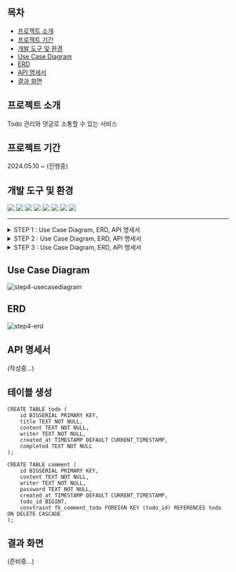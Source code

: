 ## 목차
+ [프로젝트 소개](#프로젝트-소개)
+ [프로젝트 기간](#프로젝트-기간)
+ [개발 도구 및 환경](#개발-도구-및-환경)
+ [Use Case Diagram](#use-case-diagram)
+ [ERD](#erd)
+ [API 명세서](#api-명세서)
+ [결과 화면](#결과-화면)

## 프로젝트 소개
Todo 관리와 댓글로 소통할 수 있는 서비스

## 프로젝트 기간
2024.05.10 ~ (진행중)

## 개발 도구 및 환경
<img src="https://img.shields.io/badge/kotlin-%237F52FF.svg?style=for-the-badge&logo=kotlin&logoColor=white"/> <img src="https://img.shields.io/badge/jdk17-%23ED8B00.svg?style=for-the-badge&logo=openjdk&logoColor=white"/> <img src="https://img.shields.io/badge/springboot3-6DB33F?style=for-the-badge&logo=springboot&logoColor=white"> <img src="https://camo.githubusercontent.com/3c0e585bf7fbcca3f142c9c5de6bf415189bfebf5ebe71f59d2efd6272fd8d10/68747470733a2f2f696d672e736869656c64732e696f2f62616467652f537072696e672044617461204a70612d3644423333463f7374796c653d666f722d7468652d6261646765266c6f676f3d737072696e67266c6f676f436f6c6f723d7768697465"> 
<img src="https://img.shields.io/badge/postgres-%23316192.svg?style=for-the-badge&logo=postgresql&logoColor=white"> <img src="https://img.shields.io/badge/IntelliJIDEA-000000.svg?style=for-the-badge&logo=intellij-idea&logoColor=white"/> <img src="https://img.shields.io/badge/git-%23F05033.svg?style=for-the-badge&logo=git&logoColor=white"/> <img src="https://img.shields.io/badge/-Swagger-%23Clojure?style=for-the-badge&logo=swagger&logoColor=white">

---
<details>
    <summary>STEP 1 : Use Case Diagram, ERD, API 명세서</summary><div>

## Use Case Diagram
![USECASEDIAGRAM](https://github.com/hellou8363/todolist/assets/89592727/f4cbf471-fc3f-43b6-8167-4c3cf8e27b04)

## ERD
![step1-erd](https://github.com/hellou8363/todolist/assets/89592727/2734bbae-1764-4ceb-b484-9a8044a3d352)

## API 명세서
![step1-api](https://github.com/hellou8363/todolist/assets/89592727/9f11a462-669d-4446-8e09-055474dce70f)

</div></details>
<details>
    <summary>STEP 2 : Use Case Diagram, ERD, API 명세서</summary><div>

## Use Case Diagram
![step2-usecasediagram](https://github.com/hellou8363/todolist/assets/89592727/9cbee50e-f1b3-4beb-a84f-2f8a08b63b18)

## ERD
![step2-erd](https://github.com/hellou8363/todolist/assets/89592727/5151142b-0aab-412a-86f9-575ab9735a83)

## API 명세서
![step2-api](https://github.com/hellou8363/todolist/assets/89592727/ed4c86c6-aa35-49b9-bbb5-09d3867c32b4)

</div></details>
<details>
    <summary>STEP 3 : Use Case Diagram, ERD, API 명세서</summary><div>

## Use Case Diagram
![step3-api](https://github.com/hellou8363/todolist/assets/89592727/bb65c070-cdef-435a-bd8e-3299f9b6b764)

## ERD
![step2-erd](https://github.com/hellou8363/todolist/assets/89592727/5151142b-0aab-412a-86f9-575ab9735a83)

## API 명세서
![step3-api](https://github.com/hellou8363/todolist/assets/89592727/85e6c0e6-7fe9-492c-955d-56382ac3040c)

</div></details>

## Use Case Diagram
![step4-usecasediagram](https://github.com/hellou8363/todolist/assets/89592727/5f87dd2e-5123-4e0d-aee7-cf1b13700e2c)

## ERD
![step4-erd](https://github.com/hellou8363/todolist/assets/89592727/4be336be-b224-4b8f-8b1b-f37568c9f8e6)

## API 명세서
(작성중...)

## 테이블 생성
``` 
CREATE TABLE todo (
    id BIGSERIAL PRIMARY KEY,
    title TEXT NOT NULL,
    content TEXT NOT NULL,
    writer TEXT NOT NULL,
    created_at TIMESTAMP DEFAULT CURRENT_TIMESTAMP,
    completed TEXT NOT NULL
);

CREATE TABLE comment (
    id BIGSERIAL PRIMARY KEY,
    content TEXT NOT NULL,
    writer TEXT NOT NULL,
    password TEXT NOT NULL,
    created_at TIMESTAMP DEFAULT CURRENT_TIMESTAMP,
    todo_id BIGINT,
    constraint fk_comment_todo FOREIGN KEY (todo_id) REFERENCES todo ON DELETE CASCADE
);
```

## 결과 화면
(준비중...)
